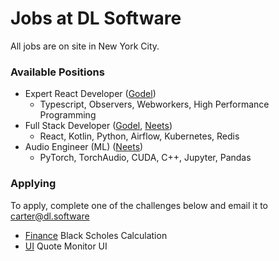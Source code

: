 # Jobs at DL Software

All jobs are on site in New York City. 

### Available Positions
- Expert React Developer ([Godel](https://godelnum.com))
	- Typescript, Observers, Webworkers, High Performance Programming
- Full Stack Developer ([Godel](https://godelnum.com), [Neets](https://neets.ai))
	- React, Kotlin, Python, Airflow, Kubernetes, Redis
- Audio Engineer (ML) ([Neets](https://neets.ai))
	- PyTorch, TorchAudio, CUDA, C++, Jupyter, Pandas

### Applying 

To apply, complete one of the challenges below and email it to [carter@dl.software](mailto:carter@dl.software)

- [Finance](./finance.md) Black Scholes Calculation
- [UI](./ui.md) Quote Monitor UI

